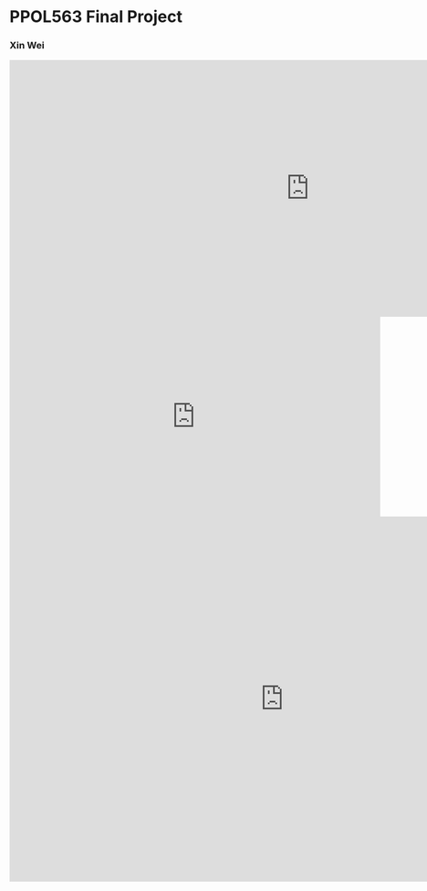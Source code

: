 # PPOL563 Final Project

### Xin Wei
         
<iframe seamless frameborder="0" src="https://public.tableau.com/views/Class_Tableau_Workbook_16084402257610/Heatmap?:language=zh-Hans&:retry=yes&:display_count=y&:showVizHome=no" width = '1050' height = '450'></iframe>



<iframe seamless frameborder="0" src="https://public.tableau.com/views/Class_Tableau_Workbook_16084402257610/Sheet2?:language=zh-Hans&:display_count=n&publish=no&:showVizHome=no" width = '650' height = '350'></iframe>


<iframe seamless frameborder="0" src="https://public.tableau.com/shared/FCTWP33QN?:embed=yes&:display_count=y&:showVizHome=no" width = '960' height = '640' scrolling='No'></iframe>
